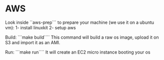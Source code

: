 # AWS

Look inside ``aws-prep``` to prepare your machine (we use it on a ubuntu vm):
 1- install linuxkit
 2- setup aws

Build:
```make build````
This command will build a raw os image, upload it on S3 and import it as an AMI.

Run:
```make run````
It will create an EC2 micro instance booting your os
